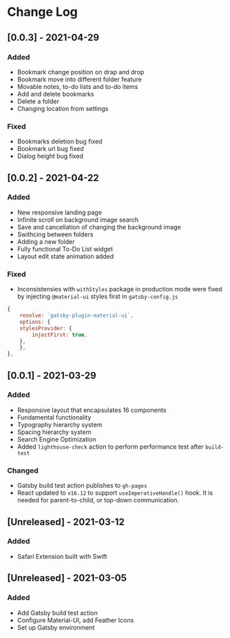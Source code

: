 # Change Log

## [0.0.3] - 2021-04-29

### Added

- Bookmark change position on drap and drop
- Bookmark move into different folder feature
- Movable notes, to-do lists and to-do items
- Add and delete bookmarks
- Delete a folder
- Changing location from settings

### Fixed

- Bookmarks deletion bug fixed
- Bookmark url bug fixed
- Dialog height bug fixed

## [0.0.2] - 2021-04-22

### Added

- New responsive landing page
- Infinite scroll on background image search
- Save and cancellation of changing the background image
- Swithcing between folders
- Adding a new folder
- Fully functional To-Do List widget
- Layout edit state animation added

### Fixed

- Inconsistensies with `withStyles` package in production mode were fixed by injecting `@material-ui` styles first in `gatsby-config.js`

```javascript
{
    resolve: `gatsby-plugin-material-ui`,
    options: {
    stylesProvider: {
        injectFirst: true,
    },
    },
},
```

## [0.0.1] - 2021-03-29

### Added

- Responsive layout that encapsulates 16 components
- Fundamental functionality
- Typography hierarchy system
- Spacing hierarchy system
- Search Engine Optimization
- Added `lighthouse-check` action to perform performance test after `build-test`

### Changed

- Gatsby build test action publishes to `gh-pages`
- React updated to `v16.12` to support `useImperativeHandle()` hook. It is needed for parent-to-child, or top-down communication.

## [Unreleased] - 2021-03-12

### Added

- Safari Extension built with Swift

## [Unreleased] - 2021-03-05

### Added

- Add Gatsby build test action
- Configure Material-UI, add Feather Icons
- Set up Gatsby environment
